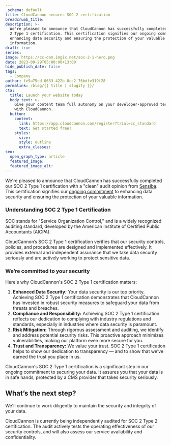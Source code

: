 ```yaml
---
_schema: default
title: CloudCannon secures SOC 2 certification
breadcrumb_title:
description: >-
  We're pleased to announce that CloudCannon has successfully completed our SOC
  2 Type 1 certification. This certification signifies our ongoing commitment to
  enhancing data security and ensuring the protection of your valuable
  information.
draft: true
series:
image: https://cc-dam.imgix.net/soc-2-1-hero.png
date: 2023-09-29T05:00:00+13:00
hide_publish_date: false
tags:
  - Company
author: fe9a75cd-0633-422b-8cc2-76bdfe319f28
permalink: /blog/{{ title | slugify }}/
cta:
  title: Launch your website today
  body_text: >-
    Give your content team full autonomy on your developer-approved tech stack
    with CloudCannon.
  button:
    content:
      link: https://app.cloudcannon.com/register?trial=cc_standard
      text: Get started free!
    styles:
      size:
      style: outline
      extra_classes:
seo:
  open_graph_type: article
  featured_image:
  featured_image_alt:
---
```

We're pleased to announce that CloudCannon has successfully completed our SOC 2 Type 1 certification with a "clean" audit opinion from <a target="_blank" rel="noopener" href="https://sensiba.com/">Sensiba</a>. This certification signifies our <a target="_blank" rel="noopener" href="/security/">ongoing commitment</a> to enhancing data security and ensuring the protection of your valuable information.

### Understanding SOC 2 Type 1 Certification

SOC stands for "Service Organization Control," and is a widely recognized auditing standard, developed by the American Institute of Certified Public Accountants (AICPA).

CloudCannon’s SOC 2 Type 1 certification verifies that our security controls, policies, and procedures are designed and implemented effectively. It provides external and independent assurance that we take data security seriously and are actively working to protect sensitive data.

### We’re committed to your security

Here's why CloudCannon's SOC 2 Type 1 certification matters:

1. **Enhanced Data Security:** Your data security is our top priority. Achieving SOC 2 Type 1 certification demonstrates that CloudCannon has invested in robust security measures to safeguard your data from threats and breaches.
2. **Compliance and Responsibility:** Achieving SOC 2 Type 1 certification reflects our dedication to complying with industry regulations and standards, especially in industries where data security is paramount.
3. **Risk Mitigation:** Through rigorous assessment and auditing, we identify and address potential security risks. This proactive approach minimizes vulnerabilities, making our platform even more secure for you.
4. **Trust and Transparency:** We value your trust. SOC 2 Type 1 certification helps to show our dedication to transparency — and to show that we’ve earned the trust you place in us.

CloudCannon's SOC 2 Type 1 certification is a significant step in our ongoing commitment to securing your data. It assures you that your data is in safe hands, protected by a CMS provider that takes security seriously.

## What’s the next step?

We'll continue to work diligently to maintain the security and integrity of your data.

CloudCannon is currently being independently audited for SOC 2 Type 2 certification. The audit actively tests the operating effectiveness of our security controls, and will also assess our service availability and confidentiality.